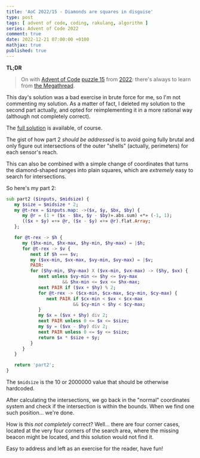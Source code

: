```yaml
---
title: 'AoC 2022/15 - Diamonds are squares in disguise'
type: post
tags: [ advent of code, coding, rakulang, algorithm ]
series: Advent of Code 2022
comment: true
date: 2022-12-21 07:00:00 +0100
mathjax: true
published: true
---
```


**TL;DR**

> On with [Advent of Code][] [puzzle 15][puzzle] from [2022][aoc2022]:
> there's always to learn from [the Megathread][].

This day's solution was a bad exercise in brute force for me, so I'm not
commenting my solution. As a matter of fact, I deleted my solution to
the second part actually, and opted for reimplementing it in a more
rational way (although not completely correct).

The [full solution][] is available, of course.

The gist of how part 2 *should be addressed* is to avoid going fully
brutal and only figure out intersections of the outer "shells"
(actually, perimeters) for each sensor's reach.

This can also be combined with a simple change of coordinates that turns
the diamond-shaped ranges into plain squares, which are *extremely* easy
to search for intersections.

So here's my part 2:

```raku
sub part2 ($inputs, $midsize) {
   my $size = $midsize * 2;
   my @t-rex = $inputs.map: ->($x, $y, $bx, $by) {
      my @r = (1 + ($x - $bx, $y - $by)».abs.sum) «*» (-1, 1);
      (($x + $y) «+» @r, ($x - $y) «+» @r).flat.Array;
   };

   for @t-rex -> $h {
      my ($hx-min, $hx-max, $hy-min, $hy-max) = |$h;
      for @t-rex -> $v {
         next if $h === $v;
         my ($vx-min, $vx-max, $vy-min, $vy-max) = |$v;
         PAIR:
         for ($hy-min, $hy-max) X ($vx-min, $vx-max) -> ($hy, $vx) {
            next unless $vy-min <= $hy <= $vy-max
                     && $hx-min <= $vx <= $hx-max;
            next PAIR if ($vx + $hy) % 2;
            for @t-rex -> ($cx-min, $cx-max, $cy-min, $cy-max) {
               next PAIR if $cx-min < $vx < $cx-max
                         && $cy-min < $hy < $cy-max;
            }
            my $x = ($vx + $hy) div 2;
            next PAIR unless 0 <= $x <= $size;
            my $y = ($vx - $hy) div 2;
            next PAIR unless 0 <= $y <= $size;
            return $x * $size + $y;
         }
      }
   }

   return 'part2';
}
```

The `$midsize` is the 10 or 2000000 value that should be otherwise
hardcoded.

After calculating the intersections, we go back in the "normal"
coordinates system and check if the intersection is within the bounds.
When we find one such position... we're done.

How is this *not completely* correct? Well... there are four corner
cases, located at the very four corners of the search area, where the
missing beacon might be located, and this solution would not find it.

Easy to address and left as an exercise for the reader, have fun!

[puzzle]: https://adventofcode.com/2022/day/X
[aoc2022]: https://adventofcode.com/2022/
[Advent of Code]: https://adventofcode.com/
[Raku]: https://www.raku.org/
[Perl]: https://www.perl.org/
[full solution]: https://gitlab.com/polettix/advent-of-code/-/blob/main/2022/15.raku
[the Megathread]: https://www.reddit.com/r/adventofcode/comments/zmcn64
